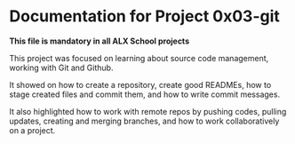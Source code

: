 # Documentation for Project 0x03-git

**This file is mandatory in all ALX School projects**

This project was focused on learning about source code management, working with Git and Github.

It showed on  how to create a repository, create good READMEs, how to stage created files and commit them, and how to write commit messages.

It also highlighted how to work with remote repos by pushing codes, pulling updates, creating and merging branches, and how to work collaboratively on a project.
